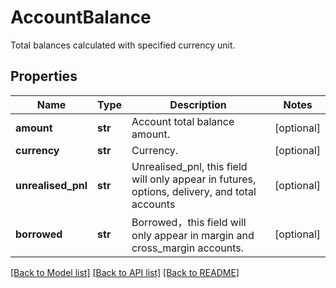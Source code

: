 # AccountBalance

Total balances calculated with specified currency unit.
## Properties
Name | Type | Description | Notes
------------ | ------------- | ------------- | -------------
**amount** | **str** | Account total balance amount. | [optional] 
**currency** | **str** | Currency. | [optional] 
**unrealised_pnl** | **str** | Unrealised_pnl, this field will only appear in futures, options, delivery, and total accounts | [optional] 
**borrowed** | **str** | Borrowed，this field will only appear in margin and cross_margin accounts. | [optional] 

[[Back to Model list]](../README.md#documentation-for-models) [[Back to API list]](../README.md#documentation-for-api-endpoints) [[Back to README]](../README.md)


